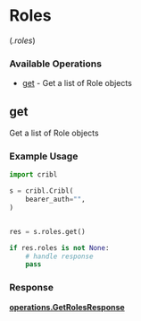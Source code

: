# Roles
(*.roles*)

### Available Operations

* [get](#get) - Get a list of Role objects

## get

Get a list of Role objects

### Example Usage

```python
import cribl

s = cribl.Cribl(
    bearer_auth="",
)


res = s.roles.get()

if res.roles is not None:
    # handle response
    pass
```


### Response

**[operations.GetRolesResponse](../../models/operations/getrolesresponse.md)**

